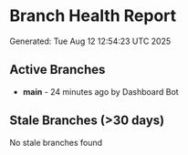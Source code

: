 # Branch Health Report
Generated: Tue Aug 12 12:54:23 UTC 2025

## Active Branches
- **main** - 24 minutes ago by Dashboard Bot

## Stale Branches (>30 days)
No stale branches found
